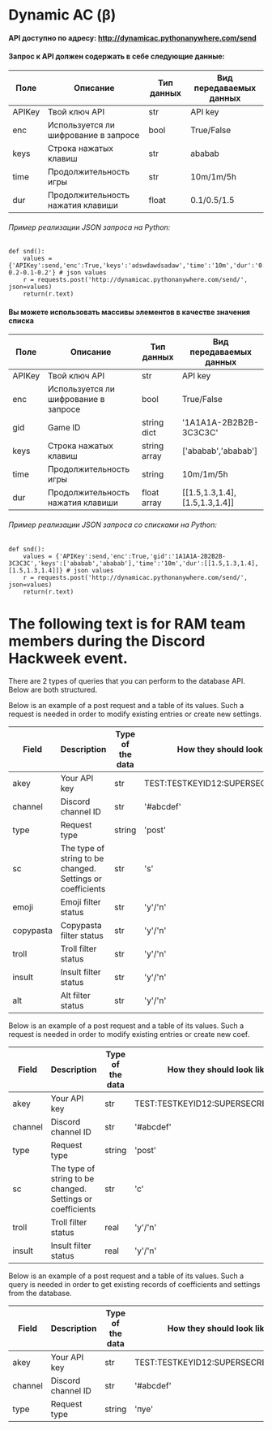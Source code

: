 # Dynamic AC (β)
#### API доступно по адресу: http://dynamicac.pythonanywhere.com/send
#### Запрос к API должен содержать в себе следующие данные:

|Поле|Описание|Тип данных|Вид передаваемых данных|
|----|--------|----------|-----------------------|
|APIKey|Твой ключ API|str|API key|
|enc|Используется ли шифрование в запросе|bool|True/False|
|keys|Строка нажатых клавиш|str|ababab|
|time|Продолжительность игры|str|10m/1m/5h|
|dur|Продолжительность нажатия клавиши|float|0.1/0.5/1.5|

###### Пример реализации JSON запроса на Python:

~~~~
def snd():
    values = {'APIKey':send,'enc':True,'keys':'adswdawdsadaw','time':'10m','dur':'0.1-0.2-0.1-0.2'} # json values
    r = requests.post('http://dynamicac.pythonanywhere.com/send/', json=values)
    return(r.text)
~~~~

#### Вы можете использовать массивы элементов в качестве значения списка

|Поле|Описание|Тип данных|Вид передаваемых данных|
|----|--------|----------|-----------------------|
|APIKey|Твой ключ API|str|API key|
|enc|Используется ли шифрование в запросе|bool|True/False|
|gid|Game ID|string dict|'1A1A1A-2B2B2B-3C3C3C'|
|keys|Строка нажатых клавиш|string array|['ababab','ababab']|
|time|Продолжительность игры|string|10m/1m/5h|
|dur|Продолжительность нажатия клавиши|float array|[[1.5,1.3,1.4],[1.5,1.3,1.4]]|


###### Пример реализации JSON запроса со списками на Python:

~~~~
def snd():
    values = {'APIKey':send,'enc':True,'gid':'1A1A1A-2B2B2B-3C3C3C','keys':['ababab','ababab'],'time':'10m','dur':[[1.5,1.3,1.4],[1.5,1.3,1.4]]} # json values
    r = requests.post('http://dynamicac.pythonanywhere.com/send/', json=values)
    return(r.text)
~~~~
# The following text is for RAM team members during the Discord Hackweek event.
There are 2 types of queries that you can perform to the database API. Below are both structured.

Below is an example of a post request and a table of its values. Such a request is needed in order to modify existing entries or create new settings.

|Field|Description|Type of the data|How they should look like|
|----|--------|----------|-----------------------|
|akey|Your API key|str|TEST:TESTKEYID12:SUPERSECRETSTRING|
|channel|Discord channel ID|str|'#abcdef'|
|type|Request type|string|'post'|
|sc|The type of string to be changed. Settings or coefficients|str|'s'|
|emoji|Emoji filter status|str|'y'/'n'|
|copypasta|Copypasta filter status|str|'y'/'n'|
|troll|Troll filter status|str|'y'/'n'|
|insult|Insult filter status|str|'y'/'n'|
|alt|Alt filter status|str|'y'/'n'|

Below is an example of a post request and a table of its values. Such a request is needed in order to modify existing entries or create new coef.

|Field|Description|Type of the data|How they should look like|
|----|--------|----------|-----------------------|
|akey|Your API key|str|TEST:TESTKEYID12:SUPERSECRETSTRING|
|channel|Discord channel ID|str|'#abcdef'|
|type|Request type|string|'post'|
|sc|The type of string to be changed. Settings or coefficients|str|'c'|
|troll|Troll filter status|real|'y'/'n'|
|insult|Insult filter status|real|'y'/'n'|

Below is an example of a post request and a table of its values. Such a query is needed in order to get existing records of coefficients and settings from the database.

|Field|Description|Type of the data|How they should look like|
|----|--------|----------|-----------------------|
|akey|Your API key|str|TEST:TESTKEYID12:SUPERSECRETSTRING|
|channel|Discord channel ID|str|'#abcdef'|
|type|Request type|string|'пуе'|
